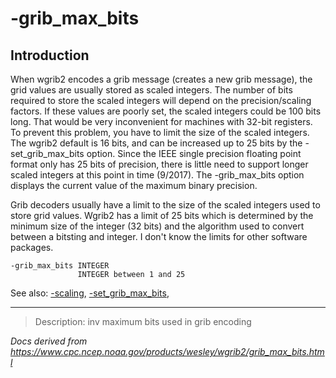 # -grib_max_bits

## Introduction

When wgrib2 encodes a grib message (creates a new grib message),
the grid values are usually stored as scaled integers.
The number of bits required to store the scaled integers will depend
on the precision/scaling factors. If these values are poorly
set, the scaled integers could be 100 bits long. That would
be very inconvenient for machines with 32-bit registers.
To prevent this problem, you have to limit the size of the scaled
integers. The wgrib2 default is 16 bits, and can be increased
up to 25 bits by the -set_grib_max_bits option.
Since the IEEE single precision floating point format only has
25 bits of precision, there is little need to support longer
scaled integers at this point in time (9/2017). The
-grib_max_bits option displays the current
value of the maximum binary precision.

Grib decoders usually have a limit to the size of the scaled integers
used to store grid values. Wgrib2 has a limit of 25 bits which is determined by the minimum
size of the integer (32 bits) and the algorithm used to convert
between a bitsting and integer. I don't know the limits for
other software packages.

```
-grib_max_bits INTEGER
               INTEGER between 1 and 25
```

See also:
[-scaling](scaling.md),
[-set_grib_max_bits](set_grib_max_bits.md),

---

> Description: inv maximum bits used in grib encoding

_Docs derived from <https://www.cpc.ncep.noaa.gov/products/wesley/wgrib2/grib_max_bits.html>_
